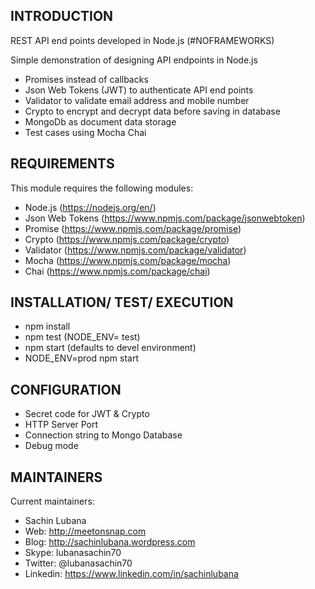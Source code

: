 INTRODUCTION
------------

REST API end points developed in Node.js (#NOFRAMEWORKS)

Simple demonstration of designing API endpoints in Node.js

* Promises instead of callbacks
* Json Web Tokens (JWT) to authenticate API end points
* Validator to validate email address and mobile number
* Crypto to encrypt and decrypt data before saving in database
* MongoDb as document data storage
* Test cases using Mocha Chai

REQUIREMENTS
------------

This module requires the following modules:

* Node.js (https://nodejs.org/en/)
* Json Web Tokens (https://www.npmjs.com/package/jsonwebtoken)
* Promise (https://www.npmjs.com/package/promise)
* Crypto (https://www.npmjs.com/package/crypto)
* Validator (https://www.npmjs.com/package/validator)
* Mocha (https://www.npmjs.com/package/mocha)
* Chai (https://www.npmjs.com/package/chai) 

INSTALLATION/ TEST/ EXECUTION
-----------------------------

 * npm install
 * npm test (NODE_ENV= test)
 * npm start (defaults to devel environment)
 * NODE_ENV=prod npm start

CONFIGURATION
-------------

 * Secret code for JWT & Crypto
 * HTTP Server Port
 * Connection string to Mongo Database
 * Debug mode

MAINTAINERS
-----------

Current maintainers:
 * Sachin Lubana 
 * Web: http://meetonsnap.com
 * Blog: http://sachinlubana.wordpress.com
 * Skype: lubanasachin70
 * Twitter: @lubanasachin70
 * Linkedin: https://www.linkedin.com/in/sachinlubana
